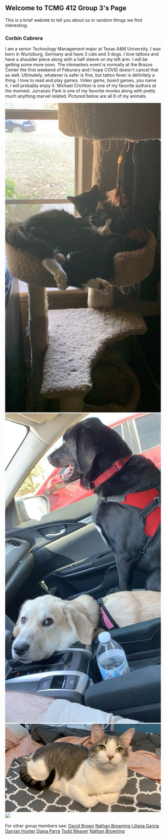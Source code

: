 ## Welcome to TCMG 412 Group 3's Page

This is a brief webiste to tell you about us or random things we find interesting.

### Corbin Cabrera

I am a senior Technology Management major at Texas A&M University. I was born in Wurtzburg, Germany and have 3 cats and 3 dogs. I love tattoos and have a shoulder piece along with a half sleeve on my left arm. I will be getting some more soon. The inkmasters event is normally at the Brazos Center the first weekend of Feburary and I hope COVID doesn't cancel that as well. Ultimately, whatever is safer is fine, but tattoo fever is definitely a thing. I love to read and play games. Video game, board games, you name it, I will probably enjoy it. Michael Crichton is one of my favorite authors at the moment. Jurrassic Park is one of my favorite movies along with pretty much anything marvel related. Pictured below are all 6 of my animals.



![](images/Reflex%20and%20Voyd.JPG)
![](images/Zig%20and%20Adira.JPG)
![](images/Charlie.png)
![](images/Zig%20and%20Loki.JPEG)


For other group members see:
[David Brown](https://gvgtw.github.io/tcmg412-project2/David)
[Nathan Browning](https://gvgtw.github.io/tcmg412-project2/nathan)
[Liliana Garcia](https://gvgtw.github.io/tcmg412-project2/liliana)
[Darrian Hunter](https://gvgtw.github.io/tcmg412-project2/Darrian)
[Diana Parra](https://gvgtw.github.io/tcmg412-project2/Diana)
[Todd Weaver](https://gvgtw.github.io/tcmg412-project2/Todd)
[Nathan Browning](https://gvgtw.github.io/tcmg412-project2/nathan)
